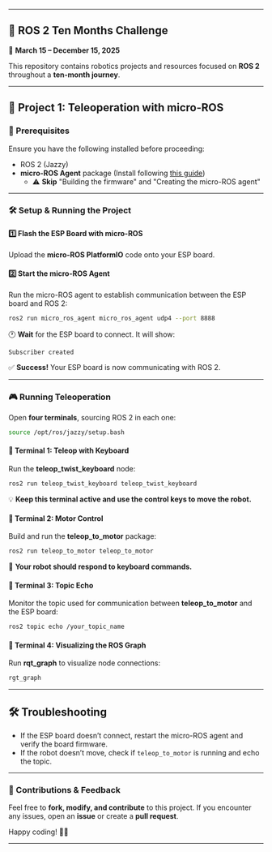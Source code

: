 
---

## 🚀 **ROS 2 Ten Months Challenge**  
📅 **March 15 – December 15, 2025**  

This repository contains robotics projects and resources focused on **ROS 2** throughout a **ten-month journey**.  

---

## 📌 **Project 1: Teleoperation with micro-ROS**  

### **📜 Prerequisites**  
Ensure you have the following installed before proceeding:  
- ROS 2 (Jazzy)  
- **micro-ROS Agent** package (Install following [this guide](https://micro.ros.org/docs/tutorials/core/first_application_linux/))  
  - ⚠️ **Skip** "Building the firmware" and "Creating the micro-ROS agent"  

---

### **🛠️ Setup & Running the Project**  

#### **1️⃣ Flash the ESP Board with micro-ROS**  
Upload the **micro-ROS PlatformIO** code onto your ESP board.  

#### **2️⃣ Start the micro-ROS Agent**  
Run the micro-ROS agent to establish communication between the ESP board and ROS 2:  
```bash
ros2 run micro_ros_agent micro_ros_agent udp4 --port 8888
```  
🕐 **Wait** for the ESP board to connect. It will show:  
```
Subscriber created
```
✅ **Success!** Your ESP board is now communicating with ROS 2.  

---

### **🎮 Running Teleoperation**  
Open **four terminals**, sourcing ROS 2 in each one:  
```bash
source /opt/ros/jazzy/setup.bash
```

#### **📌 Terminal 1: Teleop with Keyboard**  
Run the **teleop_twist_keyboard** node:  
```bash
ros2 run teleop_twist_keyboard teleop_twist_keyboard
```
💡 **Keep this terminal active and use the control keys to move the robot.**  

#### **📌 Terminal 2: Motor Control**  
Build and run the **teleop_to_motor** package:  
```bash
ros2 run teleop_to_motor teleop_to_motor
```
🚗 **Your robot should respond to keyboard commands.**  

#### **📌 Terminal 3: Topic Echo**  
Monitor the topic used for communication between **teleop_to_motor** and the ESP board:  
```bash
ros2 topic echo /your_topic_name
```

#### **📌 Terminal 4: Visualizing the ROS Graph**  
Run **rqt_graph** to visualize node connections:  
```bash
rgt_graph
```

---

## **🛠️ Troubleshooting**  
- If the ESP board doesn’t connect, restart the micro-ROS agent and verify the board firmware.  
- If the robot doesn’t move, check if `teleop_to_motor` is running and echo the topic.  

---

### **📌 Contributions & Feedback**  
Feel free to **fork, modify, and contribute** to this project. If you encounter any issues, open an **issue** or create a **pull request**.  

Happy coding! 🤖✨  

---
